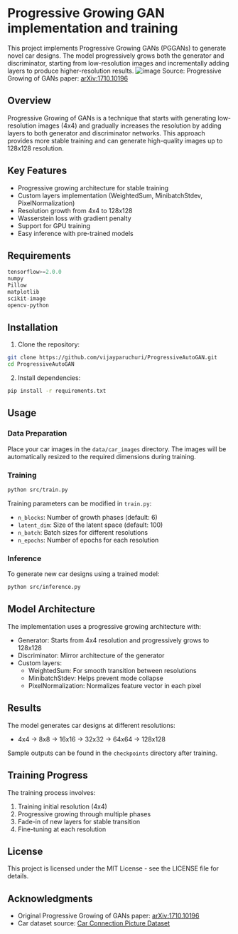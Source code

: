 # Progressive Growing GAN implementation and training

This project implements Progressive Growing GANs (PGGANs) to generate novel car designs. The model progressively grows both the generator and discriminator, starting from low-resolution images and incrementally adding layers to produce higher-resolution results.
![image](https://github.com/user-attachments/assets/217a1199-4e98-4a77-9839-91bf037f9f54)
Source: Progressive Growing of GANs paper: [arXiv:1710.10196](https://arxiv.org/abs/1710.10196)
## Overview

Progressive Growing of GANs is a technique that starts with generating low-resolution images (4x4) and gradually increases the resolution by adding layers to both generator and discriminator networks. This approach provides more stable training and can generate high-quality images up to 128x128 resolution.

## Key Features

- Progressive growing architecture for stable training
- Custom layers implementation (WeightedSum, MinibatchStdev, PixelNormalization)
- Resolution growth from 4x4 to 128x128
- Wasserstein loss with gradient penalty
- Support for GPU training
- Easy inference with pre-trained models

## Requirements

```python
tensorflow>=2.0.0
numpy
Pillow
matplotlib
scikit-image
opencv-python
```

## Installation

1. Clone the repository:
```bash
git clone https://github.com/vijayparuchuri/ProgressiveAutoGAN.git
cd ProgressiveAutoGAN
```

2. Install dependencies:
```bash
pip install -r requirements.txt
```

## Usage

### Data Preparation

Place your car images in the `data/car_images` directory. The images will be automatically resized to the required dimensions during training.

### Training

```bash
python src/train.py
```

Training parameters can be modified in `train.py`:
- `n_blocks`: Number of growth phases (default: 6)
- `latent_dim`: Size of the latent space (default: 100)
- `n_batch`: Batch sizes for different resolutions
- `n_epochs`: Number of epochs for each resolution

### Inference

To generate new car designs using a trained model:

```bash
python src/inference.py
```

## Model Architecture

The implementation uses a progressive growing architecture with:

- Generator: Starts from 4x4 resolution and progressively grows to 128x128
- Discriminator: Mirror architecture of the generator
- Custom layers:
  - WeightedSum: For smooth transition between resolutions
  - MinibatchStdev: Helps prevent mode collapse
  - PixelNormalization: Normalizes feature vector in each pixel

## Results

The model generates car designs at different resolutions:
- 4x4 → 8x8 → 16x16 → 32x32 → 64x64 → 128x128

Sample outputs can be found in the `checkpoints` directory after training.

## Training Progress

The training process involves:
1. Training initial resolution (4x4)
2. Progressive growing through multiple phases
3. Fade-in of new layers for stable transition
4. Fine-tuning at each resolution

## License

This project is licensed under the MIT License - see the LICENSE file for details.

## Acknowledgments

- Original Progressive Growing of GANs paper: [arXiv:1710.10196](https://arxiv.org/abs/1710.10196)
- Car dataset source: [Car Connection Picture Dataset](https://github.com/nicolas-gervais/predicting-car-price-from-scraped-data/tree/master/picture-scraper)
